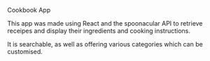 Cookbook App

This app was made using React and the spoonacular API to retrieve receipes and display their ingredients and cooking instructions.

It is searchable, as well as offering various categories which can be customised.
